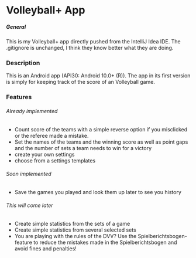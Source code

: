 # Volleyball+ App

##### General
This is my Volleyball+ app directly pushed from the IntelliJ Idea IDE.
The .gitignore is unchanged, I think they know better what they are doing.

### Description
This is an Android app (API30: Android 10.0+ (R)).
The app in its first version is simply for keeping track of the score of an Volleyball game.

### Features

###### Already implemented
* Count score of the teams with a simple reverse option if you misclicked or the referee made a mistake.
* Set the names of the teams and the winning score as well as point gaps and the number of sets a team needs to win for a victory
* create your own settings
* choose from a settings templates
###### Soon implemented
* Save the games you played and look them up later to see you history
###### This will come later
* Create simple statistics from the sets of a game
* Create simple statistics from several selected sets
* You are playing with the rules of the DVV? Use the Spielberichtsbogen-feature to reduce the mistakes made in the Spielberichtsbogen and avoid fines and penalties!
